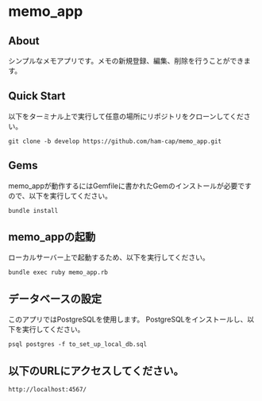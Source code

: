# memo_app
## About
シンプルなメモアプリです。メモの新規登録、編集、削除を行うことができます。
## Quick Start
以下をターミナル上で実行して任意の場所にリポジトリをクローンしてください。
```
git clone -b develop https://github.com/ham-cap/memo_app.git

```
## Gems
memo_appが動作するにはGemfileに書かれたGemのインストールが必要ですので、以下を実行してください。
```
bundle install
```
## memo_appの起動
ローカルサーバー上で起動するため、以下を実行してください。
```
bundle exec ruby memo_app.rb 
```
## データベースの設定
このアプリではPostgreSQLを使用します。
PostgreSQLをインストールし、以下を実行してください。
```
psql postgres -f to_set_up_local_db.sql
```

## 以下のURLにアクセスしてください。
```
http://localhost:4567/
```
